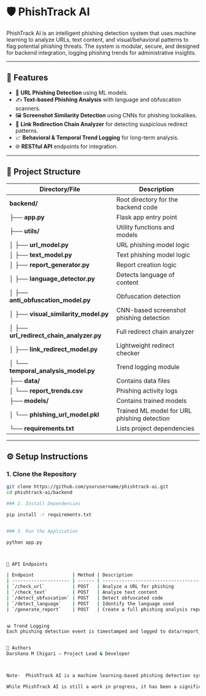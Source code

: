 # 🛡️ PhishTrack AI

PhishTrack AI is an intelligent phishing detection system that uses machine learning to analyze URLs, text content, and visual/behavioral patterns to flag potential phishing threats. The system is modular, secure, and designed for backend integration, logging phishing trends for administrative insights.

---

## 📌 Features

- 🔗 **URL Phishing Detection** using ML models.
- ✍️ **Text-based Phishing Analysis** with language and obfuscation scanners.
- 🖼️ **Screenshot Similarity Detection** using CNNs for phishing lookalikes.
- 🔁 **Link Redirection Chain Analyzer** for detecting suspicious redirect patterns.
- 📈 **Behavioral & Temporal Trend Logging** for long-term analysis.
- 🌐 **RESTful API** endpoints for integration.

---

## 📁 Project Structure

| **Directory/File**                          | **Description**                             |
| ------------------------------------------- | ------------------------------------------- |
| **backend/**                                | Root directory for the backend code         |
| ├── **app.py**                              | Flask app entry point                       |
| ├── **utils/**                              | Utility functions and models                |
| │ ├── **url\_model.py**                     | URL phishing model logic                    |
| │ ├── **text\_model.py**                    | Text phishing model logic                   |
| │ ├── **report\_generator.py**              | Report creation logic                       |
| │ ├── **language\_detector.py**             | Detects language of content                 |
| │ ├── **anti\_obfuscation\_model.py**       | Obfuscation detection                       |
| │ ├── **visual\_similarity\_model.py**      | CNN-based screenshot phishing detection     |
| │ ├── **url\_redirect\_chain\_analyzer.py** | Full redirect chain analyzer                |
| │ ├── **link\_redirect\_model.py**          | Lightweight redirect checker                |
| │ └── **temporal\_analysis\_model.py**      | Trend logging module                        |
| ├── **data/**                               | Contains data files                         |
| │ └── **report\_trends.csv**                | Phishing activity logs                      |
| ├── **models/**                             | Contains trained models                     |
| │ └── **phishing\_url\_model.pkl**          | Trained ML model for URL phishing detection |
| └── **requirements.txt**                    | Lists project dependencies                  |



---

## ⚙️ Setup Instructions

### 1. Clone the Repository
```bash
git clone https://github.com/yourusername/phishtrack-ai.git
cd phishtrack-ai/backend 

### 2. Install Dependencies

pip install -r requirements.txt


### 3. Run the Application

python app.py



🔌 API Endpoints

| Endpoint              | Method | Description                            |
| --------------------- | ------ | -------------------------------------- |
| `/check_url`          | POST   | Analyze a URL for phishing             |
| `/check_text`         | POST   | Analyze text content                   |
| `/detect_obfuscation` | POST   | Detect obfuscated code                 |
| `/detect_language`    | POST   | Identify the language used             |
| `/generate_report`    | POST   | Create a full phishing analysis report |


📊 Trend Logging
Each phishing detection event is timestamped and logged to data/report_trends.csv via the log_phishing_event() function. This enables admin users to visualize and track phishing trends over time


📌 Authors
Darshana M Chigari — Project Lead & Developer



Note-  PhishTrack AI is a machine learning-based phishing detection system that I have developed, designed to analyze URLs, text content, and visual/behavioral patterns to flag potential phishing threats. The project includes several key features such as URL phishing detection, text analysis, visual similarity checks, and link redirection chain analysis. Although the core logic is built and a basic RESTful API has been implemented, the project is currently incomplete due to some technical errors, particularly with model integration and prediction processes. These issues are being actively addressed, but they have delayed the full completion of the system.

While PhishTrack AI is still a work in progress, it has been a significant learning experience. I’ve gained insights into phishing detection, machine learning techniques, and backend integration. Despite encountering challenges along the way, I’m dedicated to resolving these issues and enhancing the project. Once complete, the system will offer a more accurate phishing detection service and provide valuable insights through trend logging and reporting.
